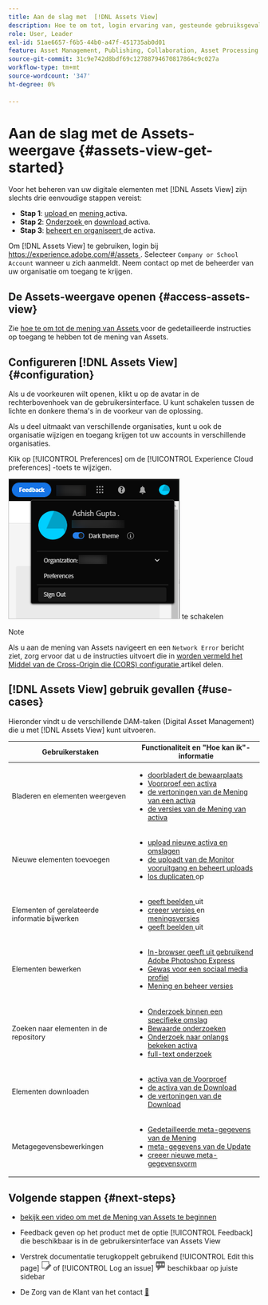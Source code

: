 ```yaml
---
title: Aan de slag met  [!DNL Assets View]
description: Hoe te om tot, login ervaring van, gesteunde gebruiksgevallen van, en bekende kwesties van  [!DNL Assets View] toegang te hebben.
role: User, Leader
exl-id: 51ae6657-f6b5-44b0-a47f-451735ab0d01
feature: Asset Management, Publishing, Collaboration, Asset Processing
source-git-commit: 31c9e742d8bdf69c12788794670817864c9c027a
workflow-type: tm+mt
source-wordcount: '347'
ht-degree: 0%

---
```


# Aan de slag met de Assets-weergave {#assets-view-get-started}

<!-- TBD: Make links for these steps. -->

Voor het beheren van uw digitale elementen met [!DNL Assets View] zijn slechts drie eenvoudige stappen vereist:

* **Stap 1**: [ upload ](/help/assets/add-delete-assets-view.md) en [ mening ](/help/assets/navigate-assets-view.md) activa.
* **Stap 2**: [ Onderzoek ](/help/assets/search-assets-view.md) en [ download ](/help/assets/manage-organize-assets-view.md#download) activa.
* **Stap 3**: [ beheert en organiseert ](/help/assets/manage-organize-assets-view.md) de activa.

Om [!DNL Assets View] te gebruiken, login bij [ https://experience.adobe.com/#/assets ](https://experience.adobe.com/#/assets). Selecteer `Company or School Account` wanneer u zich aanmeldt. Neem contact op met de beheerder van uw organisatie om toegang te krijgen.

<!--In addition, more reference information that can be helpful is [understanding of the user interface](/help/assets/navigate-assets-view.md), [list of use cases](#use-cases), [supported file types](/help/assets/supported-file-formats-assets-view.md), and [known issues](/help/assets/release-notes.md#known-issues).
-->

## De Assets-weergave openen {#access-assets-view}

Zie [ hoe te om tot de mening van Assets ](/help/assets/assets-view-introduction.md#how-to-access-assets-view) voor de gedetailleerde instructies op toegang te hebben tot de mening van Assets.

## Configureren [!DNL Assets View] {#configuration}

Als u de voorkeuren wilt openen, klikt u op de avatar in de rechterbovenhoek van de gebruikersinterface. U kunt schakelen tussen de lichte en donkere thema&#39;s in de voorkeur van de oplossing.

Als u deel uitmaakt van verschillende organisaties, kunt u ook de organisatie wijzigen en toegang krijgen tot uw accounts in verschillende organisaties.

Klik op [!UICONTROL Preferences] om de [!UICONTROL Experience Cloud preferences] -toets te wijzigen.

![ Voorkeur om donker en licht thema ](assets/theme-change.png) te schakelen

>[!NOTE]
>
>Als u aan de mening van Assets navigeert en een `Network Error` bericht ziet, zorg ervoor dat u de instructies uitvoert die in [ worden vermeld het Middel van de Cross-Origin die (CORS) configuratie ](/help/headless/deployment/cross-origin-resource-sharing.md) artikel delen.

## [!DNL Assets View] gebruik gevallen {#use-cases}

Hieronder vindt u de verschillende DAM-taken (Digital Asset Management) die u met [!DNL Assets View] kunt uitvoeren.

| Gebruikerstaken | Functionaliteit en &quot;Hoe kan ik&quot;-informatie |
|-----|------|
| Bladeren en elementen weergeven | <ul> <li>[ doorbladert de bewaarplaats ](/help/assets/navigate-assets-view.md#view-assets-and-details) </li> <li> [ Voorproef een activa ](/help/assets/navigate-assets-view.md#preview-assets) <li> [ de vertoningen van de Mening van een activa ](/help/assets/add-delete-assets-view.md#renditions) </li> <li>[ de versies van de Mening van activa ](/help/assets/manage-organize-assets-view.md#view-versions)</li></ul> |
| Nieuwe elementen toevoegen | <ul> <li>[ upload nieuwe activa en omslagen ](/help/assets/add-delete-assets-view.md)</li> <li>[ de uploadt van de Monitor vooruitgang en beheert uploads ](/help/assets/add-delete-assets-view.md#upload-progress)</li> <li>[ los duplicaten ](/help/assets/add-delete-assets-view.md) op</li> </ul> |
| Elementen of gerelateerde informatie bijwerken | <ul> <li>[ geeft beelden ](/help/assets/edit-images-assets-view.md) uit</li> <li>[ creeer versies ](/help/assets/manage-organize-assets-view.md#create-versions) en [ meningsversies ](/help/assets/manage-organize-assets-view.md#view-versions)</li> <li>[ geeft beelden ](/help/assets/edit-images-assets-view.md) uit</li> </ul> |
| Elementen bewerken | <ul> <li>[ In-browser geeft uit gebruikend Adobe Photoshop Express ](/help/assets/edit-images-assets-view.md)</li> <li>[ Gewas voor een sociaal media profiel ](/help/assets/edit-images-assets-view.md#crop-straighten-images)</li> <li>[ Mening en beheer versies ](/help/assets/manage-organize-assets-view.md#view-versions)</li></ul></ul> |
| Zoeken naar elementen in de repository | <ul> <li>[ Onderzoek binnen een specifieke omslag ](/help/assets/search-assets-view.md#refine-search-results)</li> <li>[ Bewaarde onderzoeken ](/help/assets/search-assets-view.md#saved-search)</li> <li>[ Onderzoek naar onlangs bekeken activa ](/help/assets/search-assets-view.md)</li> <li>[ full-text onderzoek ](/help/assets/search-assets-view.md) |
| Elementen downloaden | <ul> <li> [ activa van de Voorproef ](/help/assets/navigate-assets-view.md#preview-assets) </li> <li> [ de activa van de Download ](/help/assets/manage-organize-assets-view.md#download) <li> [ de vertoningen van de Download ](/help/assets/add-delete-assets-view.md#renditions) </li></ul> |
| Metagegevensbewerkingen | <ul> <li>[ Gedetailleerde meta-gegevens van de Mening ](/help/assets/metadata-assets-view.md) </li> <li> [ meta-gegevens van de Update ](/help/assets/metadata-assets-view.md#update-metadata)</li> <li> [ creeer nieuwe meta-gegevensvorm ](/help/assets/metadata-assets-view.md#metadata-forms) </li> </ul> |

## Volgende stappen {#next-steps}

* [ bekijk een video om met de Mening van Assets te beginnen ](https://experienceleague.adobe.com/docs/experience-manager-learn/assets-essentials/getting-started.html)

* Feedback geven op het product met de optie [!UICONTROL Feedback] die beschikbaar is in de gebruikersinterface van Assets View

* Verstrek documentatie terugkoppelt gebruikend [!UICONTROL Edit this page] ![ uitgeeft de pagina ](assets/do-not-localize/edit-page.png) of [!UICONTROL Log an issue] ![ creeer een kwestie GitHub ](assets/do-not-localize/github-issue.png) beschikbaar op juiste sidebar

* De Zorg van de Klant van het contact [&#128279;](https://experienceleague.adobe.com/?support-solution=General#support)


<!--TBD: Merge the below rows in the table when the use cases are documented/available.

| How do I delete assets? | <ul> <li>[Delete assets](/help/assets/manage-organize.md)</li> <li>Recover deleted assets</li> <li>Permanently delete assets</li> </ul> |
| How do I share assets or find shared assets? | <ul> <li>Shared by me</li> <li>Shared with me</li> <li>Share for comments and review</li> <li>Unshare assets</li> </ul> |
| How do I collaborate with others and get my assets reviewed | <ul> <li>Share for review</li> <li>Provide comments. Resolve and filter comments</li> <li>Annotations on images</li> <li>Assign tasks to specific users and prioritize</li> </ul> |

-->

<!-- 

## ![feedback icon](assets/do-not-localize/feedback-icon.png) Provide product feedback {#provide-feedback}

Adobe welcomes feedback about the solution. To provide feedback without even switching your working application, use the [!UICONTROL Feedback] option in the user interface. It also lets you attach files such as screenshots or video recording of an issue.

  ![feedback option in the interface](assets/feedback-panel.png)

To provide feedback for documentation, click [!UICONTROL Edit this page] ![edit the page](assets/do-not-localize/edit-page.png) or [!UICONTROL Log an issue] ![create a GitHub issue](assets/do-not-localize/github-issue.png) from the right sidebar. You can do one of the following: 

* Make the content updates and submit a GitHub pull request.
* Create an issue or ticket in GitHub. Retain the automatically populated article name when creating an issue.

-->
<!--
>[!MORELIKETHIS]
>
>* [Understand the user interface](/help/assets/navigate-asssets-view.md).
>* [Release notes and known issues](/help/assets/release-notes.md).
>* [Supported file types](/help/assets/supported-file-formats.md).
-->
